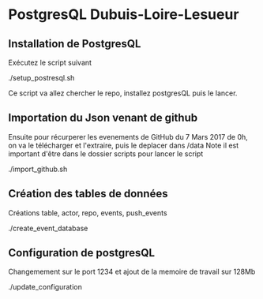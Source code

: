 # PostgresQL Dubuis-Loire-Lesueur

## Installation de PostgresQL

Exécutez le script suivant

./setup_postresql.sh 


Ce script va allez chercher le repo, installez postgresQL puis le lancer.


## Importation du Json venant de github

Ensuite pour récurperer les evenements de GitHub du 7 Mars 2017 de 0h, on va le télécharger et l'extraire, puis le deplacer dans /data
Note il est important d'être dans le dossier scripts pour lancer le script

./import_github.sh

## Création des tables de données
Créations table, actor, repo, events, push_events

./create_event_database

## Configuration de postgresQL
Changemement sur le port 1234 et ajout de la memoire de travail sur 128Mb

./update_configuration
